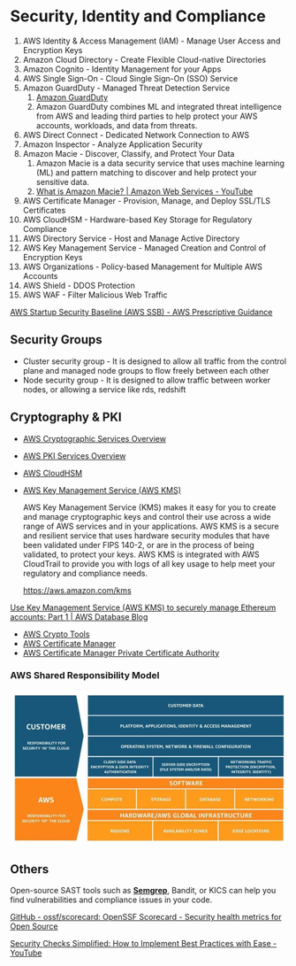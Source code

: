 # Security, Identity and Compliance

1. AWS Identity & Access Management (IAM) - Manage User Access and Encryption Keys
2. Amazon Cloud Directory - Create Flexible Cloud-native Directories
3. Amazon Cognito - Identity Management for your Apps
4. AWS Single Sign-On - Cloud Single Sign-On (SSO) Service
5. Amazon GuardDuty - Managed Threat Detection Service
    1. [Amazon GuardDuty](https://aws.amazon.com/guardduty/)
    2. Amazon GuardDuty combines ML and integrated threat intelligence from AWS and leading third parties to help protect your AWS accounts, workloads, and data from threats.
6. AWS Direct Connect - Dedicated Network Connection to AWS
7. Amazon Inspector - Analyze Application Security
8. Amazon Macie - Discover, Classify, and Protect Your Data
    1. Amazon Macie is a data security service that uses machine learning (ML) and pattern matching to discover and help protect your sensitive data.
    2. [What is Amazon Macie? | Amazon Web Services - YouTube](https://youtu.be/RR4MtDl09Vk)
9. AWS Certificate Manager - Provision, Manage, and Deploy SSL/TLS Certificates
10. AWS CloudHSM - Hardware-based Key Storage for Regulatory Compliance
11. AWS Directory Service - Host and Manage Active Directory
12. AWS Key Management Service - Managed Creation and Control of Encryption Keys
13. AWS Organizations - Policy-based Management for Multiple AWS Accounts
14. AWS Shield - DDOS Protection
15. AWS WAF - Filter Malicious Web Traffic

[AWS Startup Security Baseline (AWS SSB) - AWS Prescriptive Guidance](https://docs.aws.amazon.com/prescriptive-guidance/latest/aws-startup-security-baseline/welcome.html)

## Security Groups

- Cluster security group - It is designed to allow all traffic from the control plane and managed node groups to flow freely between each other
- Node security group - It is designed to allow traffic between worker nodes, or allowing a service like rds, redshift

## Cryptography & PKI

- [AWS Cryptographic Services Overview](https://docs.aws.amazon.com/crypto/?id=docs_gateway)
- [AWS PKI Services Overview](https://docs.aws.amazon.com/crypto/?id=docs_gateway)
- [AWS CloudHSM](https://docs.aws.amazon.com/cloudhsm/?id=docs_gateway)
- [AWS Key Management Service (AWS KMS)](https://docs.aws.amazon.com/kms/?id=docs_gateway)

    AWS Key Management Service (KMS) makes it easy for you to create and manage cryptographic keys and control their use across a wide range of AWS services and in your applications. AWS KMS is a secure and resilient service that uses hardware security modules that have been validated under FIPS 140-2, or are in the process of being validated, to protect your keys. AWS KMS is integrated with AWS CloudTrail to provide you with logs of all key usage to help meet your regulatory and compliance needs.

    https://aws.amazon.com/kms

 [Use Key Management Service (AWS KMS) to securely manage Ethereum accounts: Part 1 | AWS Database Blog](https://aws.amazon.com/blogs/database/part1-use-aws-kms-to-securely-manage-ethereum-accounts/)

- [AWS Crypto Tools](https://docs.aws.amazon.com/aws-crypto-tools/?id=docs_gateway)
- [AWS Certificate Manager](https://docs.aws.amazon.com/acm/?id=docs_gateway)
- [AWS Certificate Manager Private Certificate Authority](https://docs.aws.amazon.com/acm/?id=docs_gateway)

### AWS Shared Responsibility Model

![aws-shared-responsibility-model](../../../media/Screenshot%202023-12-08%20at%206.30.28PM.jpg)

## Others

Open-source SAST tools such as [**Semgrep**](https://www.jit.io/blog/semgrep-to-uncover-log4j-vulnerabilities), Bandit, or  KICS can help you find vulnerabilities and compliance issues in your code.

[GitHub - ossf/scorecard: OpenSSF Scorecard - Security health metrics for Open Source](https://github.com/ossf/scorecard)

[Security Checks Simplified: How to Implement Best Practices with Ease - YouTube](https://youtu.be/ldAeZtTKqgE?si=nuG2CHeYqmmO1uDz)
